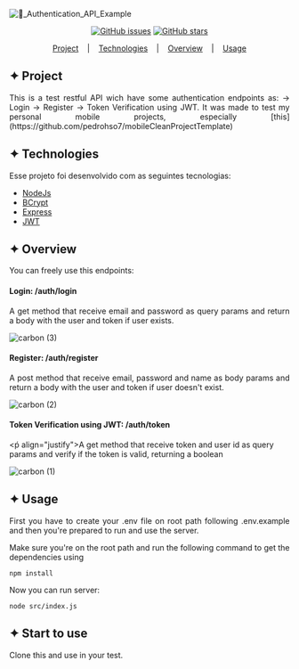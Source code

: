 ![🔐_Authentication_API_Example](https://user-images.githubusercontent.com/32853995/195391392-9b47c284-f0eb-4e50-ae31-c321fd8758f6.png)


<div align="center">
          
<a href="https://github.com/pedrohso7/apiTestAuthentication/issues"><img alt="GitHub issues" src="https://img.shields.io/github/issues/pedrohso7/apiTestAuthentication"></a> <a href="https://github.com/pedrohso7/apiTestAuthentication/stargazers"><img alt="GitHub stars" src="https://img.shields.io/github/stars/pedrohso7/apiTestAuthentication"></a>
</div>
          
<p align="center">
  <a href="#-project">Project</a>
  &nbsp;&nbsp;&nbsp;|&nbsp;&nbsp;&nbsp;
  <a href="#-technologies">Technologies</a>
  &nbsp;&nbsp;&nbsp;|&nbsp;&nbsp;&nbsp;
  <a href="#-overview">Overview</a>
  &nbsp;&nbsp;&nbsp;|&nbsp;&nbsp;&nbsp;
  <a href="#-usage">Usage</a>
</p>

## ✦ Project
<p align="justify">
This is a test restful API wich have some authentication endpoints as:
-> Login
-> Register
-> Token Verification using JWT.
It was made to test my personal mobile projects, especially [this](https://github.com/pedrohso7/mobileCleanProjectTemplate)
</p>

## ✦ Technologies
Esse projeto foi desenvolvido com as seguintes tecnologias:
- [NodeJs](https://nodejs.org/en/)
- [BCrypt](https://www.npmjs.com/package/bcrypt)
- [Express](https://expressjs.com/pt-br)
- [JWT](https://www.npmjs.com/package/jsonwebtoken)

## ✦ Overview
<p align="justify">
You can freely use this endpoints:
</p>

<h4>Login: /auth/login</h4>

<p align="justify"> 
A get method that receive email and password as query params and return a body with the user and token if user exists.
</p>

![carbon (3)](https://user-images.githubusercontent.com/32853995/195408304-a4ba173a-2c99-41a8-a512-95b42cb10b44.png)

<h4>Register: /auth/register</h4>

<p align="justify"> 
A post method that receive email, password and name as body params and return a body with the user and token if user doesn't exist.
</ṕ>

![carbon (2)](https://user-images.githubusercontent.com/32853995/195408184-adb4c7b9-9f82-4f8f-a6ac-4f2ee712136d.png)

<h4>Token Verification using JWT: /auth/token</h4>

<ṕ align="justify">A get method that receive token and user id as query params and verify if the token is valid, returning a boolean</p>

![carbon (1)](https://user-images.githubusercontent.com/32853995/195408096-4c51a1f5-df6b-4c74-b3df-03e2a057011a.png)

## ✦ Usage
<p align="justify">
First you have to create your .env file on root path following .env.example and then you're prepared to run and use the server.
</p>


<p align="justify">
Make sure you're on the root path and run the following command to get the dependencies using
</p>

```
npm install
```

<p align="justify">
Now you can run server:
</p>

```
node src/index.js
```

## ✦ Start to use

<p align="justify">
Clone this and use in your test.
</p>
